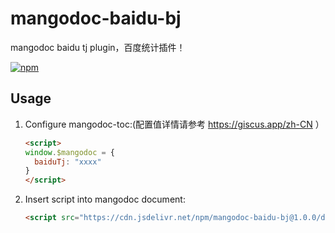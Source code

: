 # mangodoc-baidu-bj
mangodoc baidu tj plugin，百度统计插件！

[![npm](https://img.shields.io/npm/v/mangodoc-plugin-toc.svg?style=flat-square)](https://www.npmjs.com/package/mangodoc-baidu-bj)

## Usage

1. Configure mangodoc-toc:(配置值详情请参考 https://giscus.app/zh-CN ）

    ```html
    <script>
    window.$mangodoc = {
      baiduTj: "xxxx"
    }
    </script>
    ```

2. Insert script into mangodoc document:

    ```html
    <script src="https://cdn.jsdelivr.net/npm/mangodoc-baidu-bj@1.0.0/dist/mangodoc-baidu-tj.min.js"></script> 
    ```
